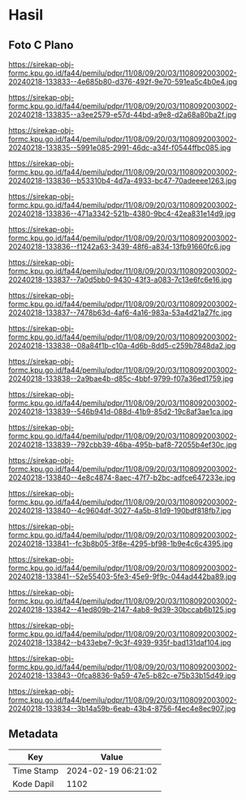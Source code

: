 # Hasil

## Foto C Plano

https://sirekap-obj-formc.kpu.go.id/fa44/pemilu/pdpr/11/08/09/20/03/1108092003002-20240218-133833--4e685b80-d376-492f-9e70-591ea5c4b0e4.jpg

https://sirekap-obj-formc.kpu.go.id/fa44/pemilu/pdpr/11/08/09/20/03/1108092003002-20240218-133835--a3ee2579-e57d-44bd-a9e8-d2a68a80ba2f.jpg

https://sirekap-obj-formc.kpu.go.id/fa44/pemilu/pdpr/11/08/09/20/03/1108092003002-20240218-133835--5991e085-2991-46dc-a34f-f0544ffbc085.jpg

https://sirekap-obj-formc.kpu.go.id/fa44/pemilu/pdpr/11/08/09/20/03/1108092003002-20240218-133836--b53310b4-4d7a-4933-bc47-70adeeee1263.jpg

https://sirekap-obj-formc.kpu.go.id/fa44/pemilu/pdpr/11/08/09/20/03/1108092003002-20240218-133836--471a3342-521b-4380-9bc4-42ea831e14d9.jpg

https://sirekap-obj-formc.kpu.go.id/fa44/pemilu/pdpr/11/08/09/20/03/1108092003002-20240218-133836--f1242a63-3439-48f6-a834-13fb91660fc6.jpg

https://sirekap-obj-formc.kpu.go.id/fa44/pemilu/pdpr/11/08/09/20/03/1108092003002-20240218-133837--7a0d5bb0-9430-43f3-a083-7c13e6fc6e16.jpg

https://sirekap-obj-formc.kpu.go.id/fa44/pemilu/pdpr/11/08/09/20/03/1108092003002-20240218-133837--7478b63d-4af6-4a16-983a-53a4d21a27fc.jpg

https://sirekap-obj-formc.kpu.go.id/fa44/pemilu/pdpr/11/08/09/20/03/1108092003002-20240218-133838--08a84f1b-c10a-4d6b-8dd5-c259b7848da2.jpg

https://sirekap-obj-formc.kpu.go.id/fa44/pemilu/pdpr/11/08/09/20/03/1108092003002-20240218-133838--2a9bae4b-d85c-4bbf-9799-f07a36ed1759.jpg

https://sirekap-obj-formc.kpu.go.id/fa44/pemilu/pdpr/11/08/09/20/03/1108092003002-20240218-133839--546b941d-088d-41b9-85d2-19c8af3ae1ca.jpg

https://sirekap-obj-formc.kpu.go.id/fa44/pemilu/pdpr/11/08/09/20/03/1108092003002-20240218-133839--792cbb39-46ba-495b-baf8-72055b4ef30c.jpg

https://sirekap-obj-formc.kpu.go.id/fa44/pemilu/pdpr/11/08/09/20/03/1108092003002-20240218-133840--4e8c4874-8aec-47f7-b2bc-adfce647233e.jpg

https://sirekap-obj-formc.kpu.go.id/fa44/pemilu/pdpr/11/08/09/20/03/1108092003002-20240218-133840--4c9604df-3027-4a5b-81d9-190bdf818fb7.jpg

https://sirekap-obj-formc.kpu.go.id/fa44/pemilu/pdpr/11/08/09/20/03/1108092003002-20240218-133841--fc3b8b05-3f8e-4295-bf98-1b9e4c6c4395.jpg

https://sirekap-obj-formc.kpu.go.id/fa44/pemilu/pdpr/11/08/09/20/03/1108092003002-20240218-133841--52e55403-5fe3-45e9-9f9c-044ad442ba89.jpg

https://sirekap-obj-formc.kpu.go.id/fa44/pemilu/pdpr/11/08/09/20/03/1108092003002-20240218-133842--41ed809b-2147-4ab8-9d39-30bccab6b125.jpg

https://sirekap-obj-formc.kpu.go.id/fa44/pemilu/pdpr/11/08/09/20/03/1108092003002-20240218-133842--b433ebe7-9c3f-4939-935f-bad131daf104.jpg

https://sirekap-obj-formc.kpu.go.id/fa44/pemilu/pdpr/11/08/09/20/03/1108092003002-20240218-133843--0fca8836-9a59-47e5-b82c-e75b33b15d49.jpg

https://sirekap-obj-formc.kpu.go.id/fa44/pemilu/pdpr/11/08/09/20/03/1108092003002-20240218-133834--3b14a59b-6eab-43b4-8756-f4ec4e8ec907.jpg


## Metadata

| Key        | Value               |
| ---------- | ------------------- |
| Time Stamp | 2024-02-19 06:21:02 |
| Kode Dapil | 1102                |



